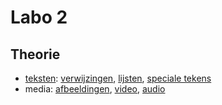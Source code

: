 # Labo 2

## Theorie

* [teksten](https://apwt.gitbook.io/webtechnologie/html/intro-1): [verwijzingen](https://apwt.gitbook.io/webtechnologie/html/intro-1/verwijzingen), [lijsten](https://apwt.gitbook.io/webtechnologie/html/intro-1/lijsten), [speciale tekens](https://apwt.gitbook.io/webtechnologie/html/intro-1/speciale-tekens)
* media: [afbeeldingen](https://apwt.gitbook.io/webtechnologie/html/media/afbeeldingen), [video](https://apwt.gitbook.io/webtechnologie/html/media/video), [audio](https://apwt.gitbook.io/webtechnologie/html/media/audio)